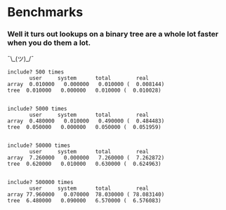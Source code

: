# Benchmarks
### Well it turs out lookups on a binary tree are a whole lot faster when you do them a lot.

¯\\\_(ツ)\_/¯

```
include? 500 times
       user     system      total        real
array  0.010000   0.000000   0.010000 (  0.008144)
tree  0.010000   0.000000   0.010000 (  0.010028)


include? 5000 times
       user     system      total        real
array  0.480000   0.010000   0.490000 (  0.484483)
tree  0.050000   0.000000   0.050000 (  0.051959)


include? 50000 times
       user     system      total        real
array  7.260000   0.000000   7.260000 (  7.262872)
tree  0.620000   0.010000   0.630000 (  0.624963)


include? 500000 times
       user     system      total        real
array 77.960000   0.070000  78.030000 ( 78.083140)
tree  6.480000   0.090000   6.570000 (  6.576083)
```
